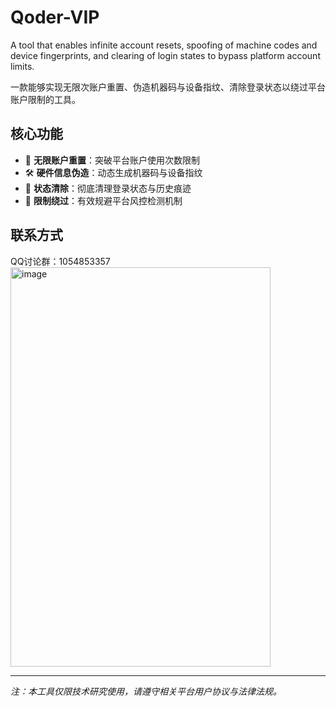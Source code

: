 # Qoder-VIP
 A tool that enables infinite account resets, spoofing of machine codes and device fingerprints, and clearing of login states to bypass platform account limits.
 
一款能够实现无限次账户重置、伪造机器码与设备指纹、清除登录状态以绕过平台账户限制的工具。

## 核心功能
- 🔄 **无限账户重置**：突破平台账户使用次数限制  
- 🛠️ **硬件信息伪造**：动态生成机器码与设备指纹  
- 🧹 **状态清除**：彻底清理登录状态与历史痕迹  
- 🚀 **限制绕过**：有效规避平台风控检测机制  

## 联系方式
QQ讨论群：1054853357  
<img width="416" height="639" alt="image" src="https://github.com/user-attachments/assets/1ec6fd8b-492e-4612-87d3-9a6cf8cda2a2" />


---

*注：本工具仅限技术研究使用，请遵守相关平台用户协议与法律法规。*
